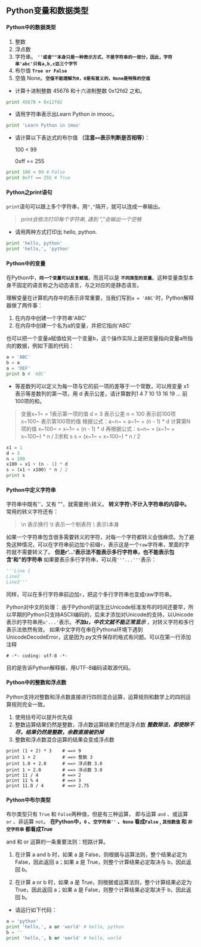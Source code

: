 ## Python变量和数据类型

#### Python中的数据类型

1. 整数
2. 浮点数
3. 字符串。 __`''或者""本身只是一种表示方式，不是字符串的一部分，因此，字符串'abc'只有a,b,c这三个字节`__
4. 布尔值 **`True or False`**
5. 空值 None。**`空值不能理解为0，0是有意义的，None是特殊的空值`**

* 计算十进制整数 45678 和十六进制整数 0x12fd2 之和。

```Python {.line-numbers}
print 45678 + 0x12fd2
```

* 请用字符串表示出Learn Python in imooc。
```Python {.line-numbers}
print 'Learn Python in imoo'
```

* 请计算以下表达式的布尔值 **（注意`==`表示判断是否相等）**：

    100 < 99

    0xff == 255
```Python {.line-numbers}
print 100 < 99 # False
print 0xff == 255 # True
```
#### Python之print语句

`print`语句可以跟上多个字符串，用`","`隔开，就可以连成一串输出。
> *print会依次打印每个字符串, 遇到 ","会输出一个空格*
* 请用两种方式打印出 hello, python.
```Python {.line-numbers}
print 'hello, python'
print 'hello,', 'python'
```
#### Python中的变量

在Python中，**`同一个变量可以反复赋值`**，而且可以是 **`不同类型的变量`**。这种变量类型本身不固定的语言称之为动态语言，与之对应的是静态语言。

理解变量在计算机内存中的表示非常重要，当我们写到`a = 'ABC'`时，Python解释器做了两件事：

1. 在内存中创建一个字符串'ABC'
2. 在内存中创建一个名为a的变量，并把它指向'ABC'

也可以把一个变量a赋值给另一个变量b，这个操作实际上是把变量指向变量a所指向的数据，例如下面的代码：
```Python {.line-numbers}
a = 'ABC'
b = a
a = 'DEF'
print b # 'ABC'
```
* 等差数列可以定义为每一项与它的前一项的差等于一个常数，可以用变量 x1 表示等差数列的第一项，用 d 表示公差，请计算数列1 4 7 10 13 16 19 ... 前100项的和。
> 变量x~1~ = 1表示第一项的值
    d = 3 表示公差
    n = 100 表示前100项
    x~100~ 表示第100项的值
    根据公式：a~n~ = a~1~ + (n - 1) * d 计算第N项的值
    x~100~ = x~1~ + (n - 1) * d
    再根据公式：s~n~ = (x~1~ + x~100~) * n / 2求和 s
    s = (x~1~ + x~100~) * n / 2

```Python {.line-numbers}
x1 = 1
d = 3
n = 100
x100 = x1 + (n - 1) * d
s = (x1 + x100) * n / 2
print s
```

#### Python中定义字符串

字符串中既有''，又有 ""，就需要用`\`转义。
**转义字符`\`不计入字符串的内容中。**
常用的转义字符还有：
> \n 表示换行
\t 表示一个制表符
\\ 表示\本身

如果一个字符串包含很多需要转义的字符，对每一个字符都转义会很麻烦。为了避免这种情况，可以在字符串前边加个前缀`r`，表示这是一个`raw`字符串，里面的字符就不需要转义了。
**但是r'...'表示法不能表示多行字符串，也不能表示包含'和"的字符串**
如果要表示多行字符串，可以用`'''...'''`表示：
```Python
'''Line 1
Line2
Line3'''
```
同样，可以在多行字符串前边加`r`，把这个多行字符串也变成raw字符串。

Python对中文的处理：
由于Python的诞生比Unicode标准发布的时间还要早，所以早期的Python只支持ASCII编码的，后来才添加对Unicode的支持，以Unicode表示的字符串用`u'...'`表示。***不加u，中农文就不能正常显示*** ，对转义字符和多行表示法依然有效。
如果中文字符在串在Pythona环境下遇到UnicodeDecodeError，这是因为.py文件保存的格式有问题。可以在第一行添加注释
```
# -*- coding: utf-8 -*-
```
目的是告诉Python解释器，用UTF-8编码读取源代码。

#### Python中的整数和浮点数

Python支持对整数和浮点数直接进行四则混合运算，运算规则和数学上的四则运算规则完全一致。
1. 使用括号可以提升优先级
2. 整数运算结果仍然是整数，浮点数运算结果仍然是浮点数 ***整数除法，即使除不尽，结果仍然是整数，余数直接被扔掉***
3. 整数和浮点数混合运算的结果会变成浮点数
```Python{.line-numbers}
print (1 + 2) * 3    # ==> 9
print 1 + 2          # ==> 整数 3
print 1.0 + 2.0      # ==> 浮点数 3.0
print 1 + 2.0        # ==> 浮点数 3.0
print 11 / 4         # ==> 2
print 11 % 4         # ==> 3
print 11.0 / 4       # ==> 2.75
```

#### Python中布尔类型

布尔类型只有 `True` 和 `False`两种值，但是有三种运算， 即与运算 `and` 、或运算 `or` 、非运算 `not`。
**在Python中，`0` 、`空字符串''` 、`None` 看成`False` , `其他数值` 和 `非空字符串` 都看成True**

 and 和 or 运算的一条重要法则：短路计算。

1. 在计算 a and b 时，如果 a 是 False，则根据与运算法则，整个结果必定为 False，因此返回 a；如果 a 是 True，则整个计算结果必定取决与 b，因此返回 b。

2. 在计算 a or b 时，如果 a 是 True，则根据或运算法则，整个计算结果必定为 True，因此返回 a；如果 a 是 False，则整个计算结果必定取决于 b，因此返回 b。

* 请运行如下代码：
```Python {.line-numbers}
a = 'python'
print 'hello,', a or 'world' # hello, python
b = ''
print 'hello,', b or 'world' # hello, world
```

